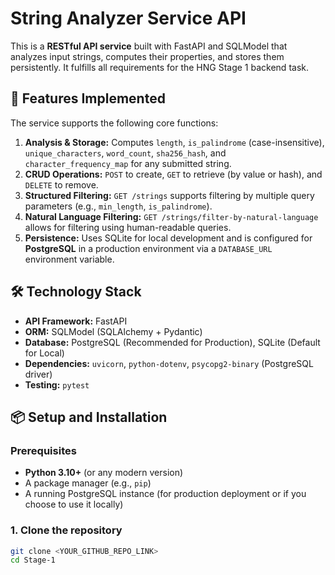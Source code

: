 # String Analyzer Service API

This is a **RESTful API service** built with FastAPI and SQLModel that analyzes input strings, computes their properties, and stores them persistently. It fulfills all requirements for the HNG Stage 1 backend task.

## 🌟 Features Implemented

The service supports the following core functions:

1.  **Analysis & Storage:** Computes `length`, `is_palindrome` (case-insensitive), `unique_characters`, `word_count`, `sha256_hash`, and `character_frequency_map` for any submitted string.
2.  **CRUD Operations:** `POST` to create, `GET` to retrieve (by value or hash), and `DELETE` to remove.
3.  **Structured Filtering:** `GET /strings` supports filtering by multiple query parameters (e.g., `min_length`, `is_palindrome`).
4.  **Natural Language Filtering:** `GET /strings/filter-by-natural-language` allows for filtering using human-readable queries.
5.  **Persistence:** Uses SQLite for local development and is configured for **PostgreSQL** in a production environment via a `DATABASE_URL` environment variable.

## 🛠️ Technology Stack

* **API Framework:** FastAPI
* **ORM:** SQLModel (SQLAlchemy + Pydantic)
* **Database:** PostgreSQL (Recommended for Production), SQLite (Default for Local)
* **Dependencies:** `uvicorn`, `python-dotenv`, `psycopg2-binary` (PostgreSQL driver)
* **Testing:** `pytest`

## 📦 Setup and Installation

### Prerequisites

* **Python 3.10+** (or any modern version)
* A package manager (e.g., `pip`)
* A running PostgreSQL instance (for production deployment or if you choose to use it locally)

### 1. Clone the repository

```bash
git clone <YOUR_GITHUB_REPO_LINK>
cd Stage-1